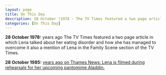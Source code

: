 ```yaml
---
layout: page
title: On This Day
description: 28 October (1978 - The TV Times featured a two page article in which Lena talked about her eating disorder and how she has managed to overcome it. 1985 - Thames News&#58; Lena is filmed during rehearsals for her upcoming pantomime Aladdin.)
categories: [On This Day]
---
```


**28 October 1978:**
<span id="age1"></span> years ago The TV Times featured a two page article in which Lena talked about her eating disorder and how she has managed to overcome it also a mention of Lena in the Family Scene section of the TV Times.

**28 October 1985:**
[<span id="age2"></span> years ago on Thames News: Lena is filmed during rehearsals for her upcoming pantomime Aladdin.](/thames%20news/1985/10/28/thames-news.html)

<!-- Script for calculating number of years ago -->
<script>
var dob = '19781028';
var year = Number(dob.substr(0, 4));
var month = Number(dob.substr(4, 2)) - 1;
var day = Number(dob.substr(6, 2));
var today = new Date();
var age1 = today.getFullYear() - year;
if (today.getMonth() < month || (today.getMonth() == month && today.getDate() < day)) {
age1--;
}
document.getElementById("age1").innerHTML=age1;

var dob = '19851028';
var year = Number(dob.substr(0, 4));
var month = Number(dob.substr(4, 2)) - 1;
var day = Number(dob.substr(6, 2));
var today = new Date();
var age2 = today.getFullYear() - year;
if (today.getMonth() < month || (today.getMonth() == month && today.getDate() < day)) {
age2--;
}
document.getElementById("age2").innerHTML=age2;
</script>

